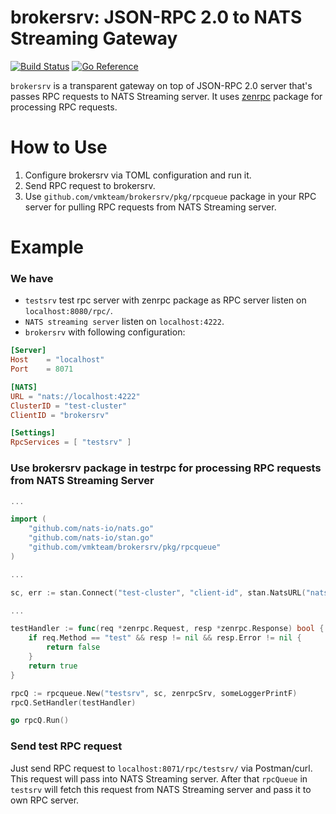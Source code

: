 # brokersrv: JSON-RPC 2.0 to NATS Streaming Gateway

[![Build Status](https://github.com/vmkteam/brokersrv/actions/workflows/go.yml/badge.svg?branch=master)](https://github.com/vmkteam/brokersrv/actions) [![Go Reference](https://pkg.go.dev/badge/github.com/vmkteam/brokersrv.svg)](https://pkg.go.dev/github.com/vmkteam/zenrpc)

`brokersrv` is a transparent gateway on top of JSON-RPC 2.0 server that's passes RPC requests to NATS Streaming server.
It uses [zenrpc](https://github.com/vmkteam/zenrpc) package for processing RPC requests.

# How to Use

1. Configure brokersrv via TOML configuration and run it.
2. Send RPC request to brokersrv.
3. Use `github.com/vmkteam/brokersrv/pkg/rpcqueue` package in your RPC server for pulling RPC requests from NATS Streaming server.

# Example
### We have
- `testsrv` test rpc server with zenrpc package as RPC server listen on `localhost:8080/rpc/`.
- `NATS streaming server` listen on `localhost:4222`.
- `brokersrv` with following configuration:
```toml
[Server]
Host    = "localhost"
Port    = 8071

[NATS]
URL = "nats://localhost:4222"
ClusterID = "test-cluster"
ClientID = "brokersrv"

[Settings]
RpcServices = [ "testsrv" ]
```

### Use brokersrv package in testrpc for processing RPC requests from NATS Streaming Server

```go
...

import (
    "github.com/nats-io/nats.go"
    "github.com/nats-io/stan.go"
    "github.com/vmkteam/brokersrv/pkg/rpcqueue"
)

...

sc, err := stan.Connect("test-cluster", "client-id", stan.NatsURL("nats://localhost:4222"), stan.NatsOptions(nats.Name("testsrv")))

...

testHandler := func(req *zenrpc.Request, resp *zenrpc.Response) bool {
	if req.Method == "test" && resp != nil && resp.Error != nil {
		return false
	}
	return true
}

rpcQ := rpcqueue.New("testsrv", sc, zenrpcSrv, someLoggerPrintF)
rpcQ.SetHandler(testHandler)

go rpcQ.Run()
```

### Send test RPC request
Just send RPC request to `localhost:8071/rpc/testsrv/` via Postman/curl. This request will pass into NATS Streaming server.
After that `rpcQueue` in `testsrv` will fetch this request from NATS Streaming server and pass it to own RPC server.
